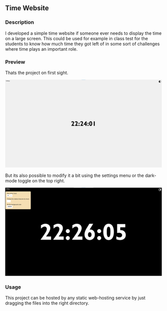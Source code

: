 ## Time Website

### Description

I developed a simple time website if someone ever needs to display the time on a large screen. This could be used for example in class test for the students to know how much time they got left of in some sort of challenges where time plays an important role.

### Preview

Thats the project on first sight.

![Project picture](assets/TimeWebsite.png)

But its also possible to modify it a bit using the settings menu or the dark-mode toggle on the top right.

![Project picture](assets/TimeWebsite1.png)

### Usage

This project can be hosted by any static web-hosting service by just dragging the files into the right directory.
